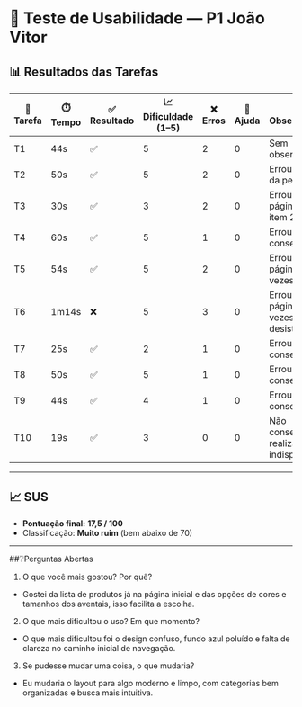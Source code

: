 # 👤 Teste de Usabilidade — P1 João Vitor

## 📊 Resultados das Tarefas
| 📝 Tarefa | ⏱️ Tempo | ✅ Resultado | 📈 Dificuldade (1–5) | ❌ Erros | 🙋 Ajuda | 🔎 Observações |
|-----------|----------|--------------|----------------------|----------|----------|----------------|
| T1 | 44s | ✅ | 5 | 2 | 0 | Sem observações |
| T2 | 50s | ✅ | 5 | 2 | 0 | Errou o item da pesquisa |
| T3 | 30s | ✅ | 3 | 2 | 0 | Errou a página do item 2 vezes |
| T4 | 60s | ✅ | 5 | 1 | 0 | Errou mas conseguiu |
| T5 | 54s | ✅ | 5 | 2 | 0 | Errou a página 2 vezes |
| T6 | 1m14s | ❌ | 5 | 3 | 0 | Errou a página 3 vezes e desistiu |
| T7 | 25s | ✅ | 2 | 1 | 0 | Errou mas conseguiu |
| T8 | 50s | ✅ | 5 | 1 | 0 | Errou mas conseguiu |
| T9 | 44s | ✅ | 4 | 1 | 0 | Errou mas conseguiu |
| T10 | 19s | ✅ | 3 | 0 | 0 | Não conseguiu realizar pois indisponível |

---

## 📈 SUS
- **Pontuação final:** **17,5 / 100**  
- Classificação: **Muito ruim** (bem abaixo de 70)

---

##❔Perguntas Abertas
1. O que você mais gostou? Por quê?
- Gostei da lista de produtos já na página inicial e das opções de cores e tamanhos dos aventais, isso facilita a escolha.
2. O que mais dificultou o uso? Em que momento?
- O que mais dificultou foi o design confuso, fundo azul poluído e falta de clareza no caminho inicial de navegação.
3. Se pudesse mudar uma coisa, o que mudaria?
- Eu mudaria o layout para algo moderno e limpo, com categorias bem organizadas e busca mais intuitiva.
